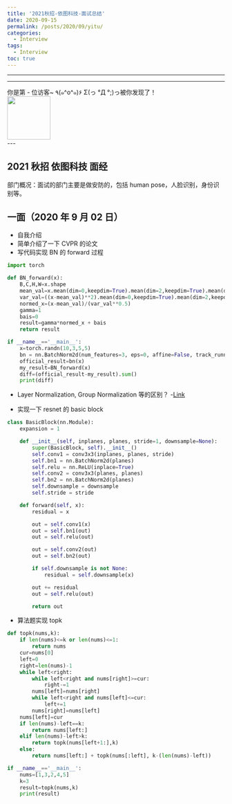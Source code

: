 ```yaml
---
title: '2021秋招-依图科技-面试总结'
date: 2020-09-15
permalink: /posts/2020/09/yitu/
categories:
  - Interview
tags:
  - Interview
toc: true
---
```


---

---

<div>
<div class="button01">
      <visited_a href="#" display:inline>你是第<span data-hk-page="current"> - </span>位访客~</visited_a>
      <visited_p class="top">٩(๑^o^๑)۶</visited_p>
      <visited_p class="bottom">Σ(っ °Д °;)っ被你发现了！</visited_p>
</div>
<img align="center" width="100" src="{{ site.url }}/images/static/take_me.gif" alt="" display:inline>
</div>
---

## 2021 秋招 依图科技 面经

部门概况：面试的部门主要是做安防的，包括 human pose，人脸识别，身份识别等。

## 一面（2020 年 9 月 02 日）

- 自我介绍
- 简单介绍了一下 CVPR 的论文
- 写代码实现 BN 的 forward 过程

```python
import torch

def BN_forward(x):
    B,C,H,W=x.shape
    mean_val=x.mean(dim=0,keepdim=True).mean(dim=2,keepdim=True).mean(dim=3,keepdim=True)
    var_val=((x-mean_val)**2).mean(dim=0,keepdim=True).mean(dim=2,keepdim=True).mean(dim=3,keepdim=True)
    normed_x=(x-mean_val)/(var_val**0.5)
    gamma=1
    bais=0
    result=gamma*normed_x + bais
    return result

if __name__=='__main__':
    x=torch.randn(10,3,5,5)
    bn = nn.BatchNorm2d(num_features=3, eps=0, affine=False, track_running_stats=False)
    official_result=bn(x)
    my_result=BN_forward(x)
    diff=(official_result-my_result).sum()
    print(diff)

```

- Layer Normalization, Group Normalization 等的区别？ -[Link](https://zhuanlan.zhihu.com/p/91965772)

- 实现一下 resnet 的 basic block

```python
class BasicBlock(nn.Module):
    expansion = 1

    def __init__(self, inplanes, planes, stride=1, downsample=None):
        super(BasicBlock, self).__init__()
        self.conv1 = conv3x3(inplanes, planes, stride)
        self.bn1 = nn.BatchNorm2d(planes)
        self.relu = nn.ReLU(inplace=True)
        self.conv2 = conv3x3(planes, planes)
        self.bn2 = nn.BatchNorm2d(planes)
        self.downsample = downsample
        self.stride = stride

    def forward(self, x):
        residual = x

        out = self.conv1(x)
        out = self.bn1(out)
        out = self.relu(out)

        out = self.conv2(out)
        out = self.bn2(out)

        if self.downsample is not None:
            residual = self.downsample(x)

        out += residual
        out = self.relu(out)

        return out
```

- 算法题实现 topk

```python
def topk(nums,k):
    if len(nums)<=k or len(nums)<=1:
        return nums
    cur=nums[0]
    left=0
    right=len(nums)-1
    while left<right:
        while left<right and nums[right]>=cur:
            right-=1
        nums[left]=nums[right]
        while left<right and nums[left]<=cur:
            left+=1
        nums[right]=nums[left]
    nums[left]=cur
    if len(nums)-left==k:
        return nums[left:]
    elif len(nums)-left>k:
        return topk(nums[left+1:],k)
    else:
        return nums[left:] + topk(nums[:left], k-(len(nums)-left))

if __name__=='__main__':
    nums=[1,3,2,4,5]
    k=3
    result=topk(nums,k)
    print(result)
```

<div data-hk-top-pages="5"> </div>
